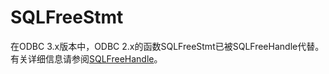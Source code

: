 # SQLFreeStmt

在ODBC 3.x版本中，ODBC 2.x的函数SQLFreeStmt已被SQLFreeHandle代替。有关详细信息请参阅[SQLFreeHandle](SQLFreeHandle.md)。


